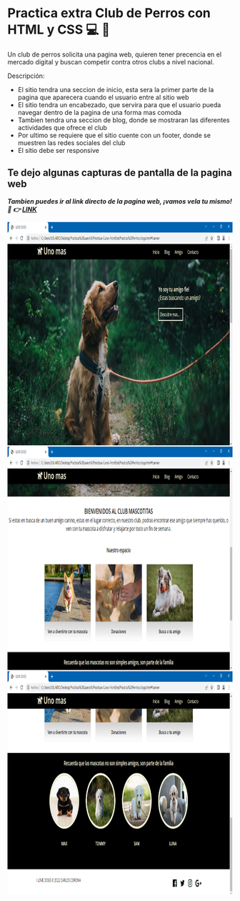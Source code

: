# Practica extra Club de Perros con HTML y CSS :computer: :dog:
Un club de perros solicita una pagina web, quieren tener precencia en el mercado digital y buscan 
competir contra otros clubs a nivel nacional.

Descripción:

- El sitio tendra una seccion de inicio, esta sera la primer parte de la pagina que aparecera cuando el
usuario entre al sitio web
- El sitio tendra un encabezado, que servira para que el usuario pueda navegar dentro de la pagina de una forma
mas comoda
- Tambien tendra una seccion de blog, donde se mostraran las diferentes actividades que ofrece el club
- Por ultimo se requiere que el sitio cuente con un footer, donde se muestren las redes sociales del club 
- El sitio debe ser responsive

## Te dejo algunas capturas de pantalla de la pagina web

***Tambien puedes ir al link directo de la pagina web, ¡vamos vela tu mismo! :eyes: :point_right: [LINK]()***

<img src="./img/club1.PNG" alt="Inicio" height="500">
<img src="./img/club2.PNG" alt="blog" height="500">
<img src="./img/club3.PNG" alt="footer" height="500">
